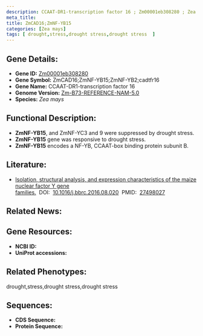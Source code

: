 ```yaml
---
description: CCAAT-DR1-transcription factor 16 ; Zm00001eb308280 ; Zea mays
meta_title:
title: ZmCAD16;ZmNF-YB15
categories: [Zea mays]
tags: [ drought,stress,drought stress,drought stress  ]
---
```


## Gene Details:
- **Gene ID:**	[Zm00001eb308280]()
- **Gene Symbol:** ZmCAD16;ZmNF-YB15;ZmNF-YB2;cadtfr16
- **Gene Name:** CCAAT-DR1-transcription factor 16
- **Genome Version:** [Zm-B73-REFERENCE-NAM-5.0]()
- **Species:** *Zea mays*

## Functional Description:
   - **ZmNF-YB15**, and ZmNF-YC3 and 9 were suppressed by drought stress.
   - **ZmNF-YB15** gene was responsive to drought stress.
   - **ZmNF-YB15** encodes a NF-YB, CCAAT-box binding protein subunit B.

## Literature:
   - [Isolation, structural analysis, and expression characteristics of the maize nuclear factor Y gene families.]( https://www.sciencedirect.com/science/article/pii/S0006291X1631275X?via%3Dihub)&nbsp;&nbsp;DOI:&nbsp;&nbsp;[10.1016/j.bbrc.2016.08.020](https://www.sciencedirect.com/science/article/pii/S0006291X1631275X?via%3Dihub)&nbsp;&nbsp;PMID:&nbsp;&nbsp;[27498027](https://pubmed.ncbi.nlm.nih.gov/27498027/)

## Related News:

## Gene Resources:
- **NCBI ID:** [](https://www.ncbi.nlm.nih.gov/gene/?term=)
- **UniProt accessions:** [](https://www.uniprot.org/uniprotkb//entry)

## Related Phenotypes:
drought,stress,drought stress,drought stress 

## Sequences:
- **CDS Sequence:**
- **Protein Sequence:**
